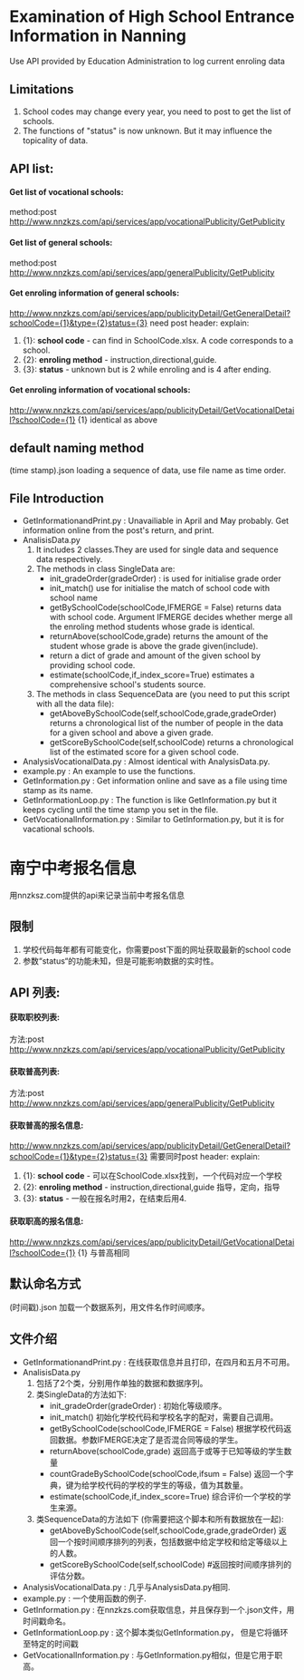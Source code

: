 <h1>Examination of High School Entrance Information in Nanning</h1>
 Use API provided by Education Administration to log current enroling data

## Limitations
1. School codes may change every year, you need to post to get the list of schools.
2. The functions of "status" is now unknown. But it may influence the topicality of data.

## API list:

#### Get list of vocational schools:
method:post
<http://www.nnzkzs.com/api/services/app/vocationalPublicity/GetPublicity>
#### Get list of general schools:
method:post
http://www.nnzkzs.com/api/services/app/generalPublicity/GetPublicity
#### Get enroling information of general schools:
http://www.nnzkzs.com/api/services/app/publicityDetail/GetGeneralDetail?schoolCode={1}&type={2}status={3}
need post header: 
explain:
1. {1}: **school code** -  can find in SchoolCode.xlsx. A code corresponds to a school.
2. {2}: **enroling method** - instruction,directional,guide.
3. {3}: **status** - unknown but is 2 while enroling and is 4 after ending.
#### Get enroling information of vocational schools:
http://www.nnzkzs.com/api/services/app/publicityDetail/GetVocationalDetail?schoolCode={1}
{1} identical as above


## default naming method
(time stamp).json
loading a sequence of data, use file name as time order.

## File Introduction
- GetInformationandPrint.py : Unavailiable in April and May probably. Get information online from the post's return, and print.
- AnalisisData.py
    1. It includes 2 classes.They are used for single data and sequence data respectively.
    2. The methods in class SingleData are:
        - init_gradeOrder(gradeOrder) : is used for initialise grade order
        - init_match() use for initialise the match of school code with school name
        - getBySchoolCode(schoolCode,IFMERGE = False) returns data with school code. Argument IFMERGE decides whether merge all the enroling method students whose grade is identical.
        - returnAbove(schoolCode,grade) returns the amount of the student whose grade is above the grade given(include).
        - return a dict of grade and amount of the given school by providing school code.
        - estimate(schoolCode,if_index_score=True) estimates a comprehensive school's students source.
    3. The methods in class SequenceData are (you need to put this script with all the data file):
        - getAboveBySchoolCode(self,schoolCode,grade,gradeOrder) returns a chronological list of the number of people in the data for a given school and above a given grade.
        - getScoreBySchoolCode(self,schoolCode) returns a chronological list of the estimated score for a given school code.
- AnalysisVocationalData.py : Almost identical with AnalysisData.py.
- example.py : An example to use the functions.
- GetInformation.py : Get information online and save as a file using time stamp as its name.
- GetInformationLoop.py : The function is like GetInformation.py but it keeps cycling until the time stamp you set in the file.
- GetVocationalInformation.py : Similar to GetInformation.py, but it is for vacational schools.


<h1>南宁中考报名信息</h1>
用nnzksz.com提供的api来记录当前中考报名信息

## 限制
1. 学校代码每年都有可能变化，你需要post下面的网址获取最新的school code
2. 参数“status“的功能未知，但是可能影响数据的实时性。

## API 列表:

#### 获取职校列表:
方法:post
<http://www.nnzkzs.com/api/services/app/vocationalPublicity/GetPublicity>
#### 获取普高列表:
方法:post
http://www.nnzkzs.com/api/services/app/generalPublicity/GetPublicity
#### 获取普高的报名信息:
http://www.nnzkzs.com/api/services/app/publicityDetail/GetGeneralDetail?schoolCode={1}&type={2}status={3}
需要同时post header: 
explain:
1. {1}: **school code** - 可以在SchoolCode.xlsx找到，一个代码对应一个学校
2. {2}: **enroling method** - instruction,directional,guide 指导，定向，指导
3. {3}: **status** - 一般在报名时用2，在结束后用4.
#### 获取职高的报名信息:
http://www.nnzkzs.com/api/services/app/publicityDetail/GetVocationalDetail?schoolCode={1}
{1} 与普高相同


## 默认命名方式
(时间戳).json
加载一个数据系列，用文件名作时间顺序。

## 文件介绍
- GetInformationandPrint.py : 在线获取信息并且打印，在四月和五月不可用。
- AnalisisData.py
    1. 包括了2个类，分别用作单独的数据和数据序列。
    2. 类SingleData的方法如下:
        - init_gradeOrder(gradeOrder) : 初始化等级顺序。
        - init_match() 初始化学校代码和学校名字的配对，需要自己调用。
        - getBySchoolCode(schoolCode,IFMERGE = False) 根据学校代码返回数据。参数IFMERGE决定了是否混合同等级的学生。
        - returnAbove(schoolCode,grade) 返回高于或等于已知等级的学生数量
        - countGradeBySchoolCode(schoolCode,ifsum = False) 返回一个字典，键为给学校代码的学校的学生的等级，值为其数量。
        - estimate(schoolCode,if_index_score=True) 综合评价一个学校的学生来源。
    3. 类SequenceData的方法如下 (你需要把这个脚本和所有数据放在一起):
        - getAboveBySchoolCode(self,schoolCode,grade,gradeOrder) 返回一个按时间顺序排列的列表，包括数据中给定学校和给定等级以上的人数。
        - getScoreBySchoolCode(self,schoolCode) #返回按时间顺序排列的评估分数。
- AnalysisVocationalData.py : 几乎与AnalysisData.py相同.
- example.py : 一个使用函数的例子.
- GetInformation.py : 在nnzkzs.com获取信息，并且保存到一个.json文件，用时间戳命名。
- GetInformationLoop.py : 这个脚本类似GetInformation.py， 但是它将循环至特定的时间戳
- GetVocationalInformation.py : 与GetInformation.py相似，但是它用于职高。
